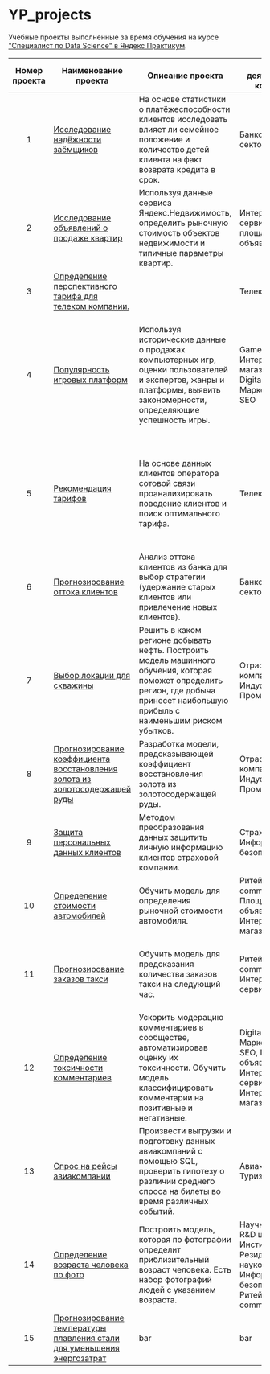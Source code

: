 # YP_projects
Учебные проекты выполненные за время обучения на курсе ["Специалист по Data Science" в Яндекс Практикум](https://practicum.yandex.ru/profile/data-scientist/).

<table>
<thead>
<tr>
<th align="center">Номер проекта</th>
<th align="center">Наименование проекта</th>
<th align="center">Описание проекта</th>
<th align="center">Сфера деятельности компании</th>
<th align="center">Стек</th>
</tr>
</thead>
<tbody>
<tr>
<td align="center">1</td>
<td align="left"><a href="http://site.ru">Исследование надёжности заёмщиков</a></td>
<td align="left">На основе статистики о платёжеспособности клиентов исследовать влияет ли семейное положение и количество детей клиента на факт возврата кредита в срок.</td>
<td align="left">Банковский сектор / ФинТех</td>
<td align="left">Предобработка данных, Python, Pandas, PyMystem3, лемматизация, SciPy, Matplotlib, Seaborn, SciKitLearn, numpy</td>
</tr>
<tr>
<td align="center">2</td>
<td align="left"><a href="http://site.ru">Исследование объявлений о продаже квартир</a></td>
<td align="left">Используя данные сервиса Яндекс.Недвижимость, определить рыночную стоимость объектов недвижимости и типичные параметры квартир.</td>
<td align="left">Интернет-сервисы, площадки объявлений</td>
<td align="left">Python, Pandas, Matplotlib, исследовательский анализ данных, визуализация данных, предобработка данных, math</td>
</tr>
<tr>
<td align="center">3</td>
<td align="left"><a href="http://site.ru">Определение перспективного тарифа для телеком компании.</a></td>
<td align="left"></td>
<td align="left">Телеком</td>
<td align="left"></td>
</tr>
<tr>
<td align="center">4</td>
<td align="left"><a href="http://site.ru">Популярность игровых платформ</a></td>
<td align="left">Используя исторические данные о продажах компьютерных игр, оценки пользователей и экспертов, жанры и платформы, выявить закономерности, определяющие успешность игры.</td>
<td align="left">Gamedev, Интернет-магазины, Digital-агенства / Маркетинг / PR / SEO</td>
<td align="left">Python, Pandas, numpy, Matplotlib, предобработка данных, исследовательский анализ данных, описательная статистика, проверка статистических гипотез, Seaborn, SciPy</td>
</tr>
<tr>
<td align="center">5</td>
<td align="left"><a href="http://site.ru">Рекомендация тарифов</a></td>
<td align="left">На основе данных клиентов оператора сотовой связи проанализировать поведение клиентов и поиск оптимального тарифа.</td>
<td align="left">Телеком</td>
<td align="left">Python, Pandas, Matplotlib, numpy, SciPy, описательная статистика, проверка статистических гипотез, mathSeaborn, sklearn, машинное обучение</td>
</tr>
<tr>
<td align="center">6</td>
<td align="left"><a href="http://site.ru">Прогнозирование оттока клиентов</a></td>
<td align="left">Анализ оттока клиентов из банка для выбор стратегии (удержание старых клиентов или привлечение новых клиентов).</td>
<td align="left">Банковский сектор / ФинТех</td>
<td align="left">Pandas, Matplotlib, Seaborn, numpy, sklearn, math, машинное обучение</td>
</tr>
<tr>
<td align="center">7</td>
<td align="left"><a href="http://site.ru">Выбор локации для скважины</a></td>
<td align="left">Решить в каком регионе добывать нефть. Построить модель машинного обучения, которая поможет определить регион, где добыча принесет наибольшую прибыль с наименьшим риском убытков.</td>
<td align="left">Отраслевые компании / Индустрия / Промышленность</td>
<td align="left">Pandas, sklearn, math, numpy, Seaborn, Matplotlib, SciPy, Bootstrap, машинное обучение</td>
</tr>
<tr>
<td align="center">8</td>
<td align="left"><a href="http://site.ru">Прогнозирование коэффициента восстановления золота из золотосодержащей руды</a></td>
<td align="left">Разработка модели, предсказывающей коэффициент восстановления золота из золотосодержащей руды.</td>
<td align="left">Отраслевые компании / Индустрия / Промышленность</td>
<td align="left">Pandas, sklearn, numpy, Seaborn, Matplotlib, math, машинное обучение</td>
</tr>
<tr>
<td align="center">9</td>
<td align="left"><a href="http://site.ru">Защита персональных данных клиентов</a></td>
<td align="left">Методом преобразования данных защитить личную информацию клиентов страховой компании.</td>
<td align="left">Страховая сфера, Информационная безопасность</td>
<td align="left">Pandas, Seaborn, numpy, sklearn, машинное обучение</td>
</tr>
<tr>
<td align="center">10</td>
<td align="left"><a href="http://site.ru">Определение стоимости автомобилей</a></td>
<td align="left">Обучить модель для определения рыночной стоимости автомобиля.</td>
<td align="left">Ритейл / E-commerce, Площадки объявлений, Интернет-магазины</td>
<td align="left">Pandas, sklearn, numpy, LightGBM, машинное обучение, CatBoost</td>
</tr>
<tr>
<td align="center">11</td>
<td align="left"><a href="http://site.ru">Прогнозирование заказов такси</a></td>
<td align="left">Обучить модель для предсказания количества заказов такси на следующий час.</td>
<td align="left">Ритейл / E-commerce, Интернет-сервисы</td>
<td align="left">Pandas, sklearn, numpy, LightGBM, Matplotlib, StatsModels, CatBoost, машинное обучение</td>
</tr>
<tr>
<td align="center">12</td>
<td align="left"><a href="http://site.ru">Определение токсичности комментариев</a></td>
<td align="left">Ускорить модерацию комментариев в сообществе, автоматизировав оценку их токсичности.
Обучить модель классифицировать комментарии на позитивные и негативные.</td>
<td align="left">Digital-агенства / Маркетинг / PR / SEO, Площадки объявлений, Интернет-сервисы, Интернет-магазины</td>
<td align="left">Pandas, sklearn, numpy, NLTK, LightGBM, CatBoost, машинное обучение</td>
</tr>
<tr>
<td align="center">13</td>
<td align="left"><a href="http://site.ru">Спрос на рейсы авиакомпании</a></td>
<td align="left">Произвести выгрузки и подготовку данных авиакомпаний с помощью SQL, проверить гипотезу о различии среднего спроса на билеты во время различных событий.</td>
<td align="left">Авиакомпании, Туризм</td>
<td align="left">SQL, Python, Pandas, Matplotlib, SciPy, проверка статистических гипотез</td>
</tr>
<tr>
<td align="center">14</td>
<td align="left"><a href="http://site.ru">Определение возраста человека по фото</a></td>
<td align="left">Построить модель, которая по фотографии определит приблизительный возраст человека. Есть набор фотографий людей с указанием возраста.</td>
<td align="left">Научные отделы / R&D центры / Институты / Резиденты наукоградов, Информационная безопасность, Ритейл / E-commerce</td>
<td align="left">Pandas, keras, Matplotlib, Seaborn, компьютерное зрение, машинное обучение</td>
</tr>
<tr>
<td align="center">15</td>
<td align="left"><a href="http://site.ru">Прогнозирование температуры плавления стали для уменьшения энергозатрат</a></td>
<td align="left">bar</td>
<td align="left">bar</td>
<td align="left">bar</td>
</tr>
</tbody></table>
